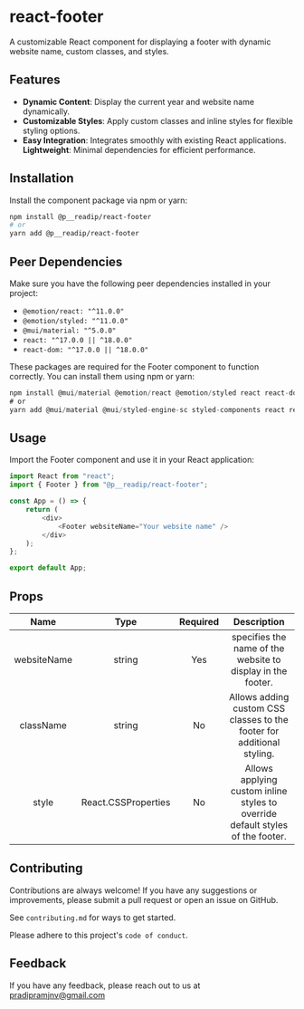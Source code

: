# react-footer

A customizable React component for displaying a footer with dynamic website name, custom classes, and styles.

## Features

-   **Dynamic Content**: Display the current year and website name dynamically.
-   **Customizable Styles**: Apply custom classes and inline styles for flexible styling options.
-   **Easy Integration**: Integrates smoothly with existing React applications.
    **Lightweight**: Minimal dependencies for efficient performance.

## Installation

Install the component package via npm or yarn:

```bash
npm install @p__readip/react-footer
# or
yarn add @p__readip/react-footer

```

## Peer Dependencies

Make sure you have the following peer dependencies installed in your project:

-   `@emotion/react: "^11.0.0"`
-   `@emotion/styled: "^11.0.0"`
-   `@mui/material: "^5.0.0"`
-   `react: "^17.0.0 || ^18.0.0"`
-   `react-dom: "^17.0.0 || ^18.0.0"`

These packages are required for the Footer component to function correctly. You can install them using npm or yarn:

```javascript
npm install @mui/material @emotion/react @emotion/styled react react-dom
# or
yarn add @mui/material @mui/styled-engine-sc styled-components react react-dom
```

## Usage

Import the Footer component and use it in your React application:

```javascript
import React from "react";
import { Footer } from "@p__readip/react-footer";

const App = () => {
    return (
        <div>
            <Footer websiteName="Your website name" />
        </div>
    );
};

export default App;
```

## Props

|    Name     |        Type         | Required |                                  Description                                   |
| :---------: | :-----------------: | :------: | :----------------------------------------------------------------------------: |
| websiteName |       string        |   Yes    |          specifies the name of the website to display in the footer.           |
|  className  |       string        |    No    |     Allows adding custom CSS classes to the footer for additional styling.     |
|    style    | React.CSSProperties |    No    | Allows applying custom inline styles to override default styles of the footer. |

## Contributing

Contributions are always welcome! If you have any suggestions or improvements, please submit a pull request or open an issue on GitHub.

See `contributing.md` for ways to get started.

Please adhere to this project's `code of conduct`.

## Feedback

If you have any feedback, please reach out to us at pradipramjnv@gmail.com
